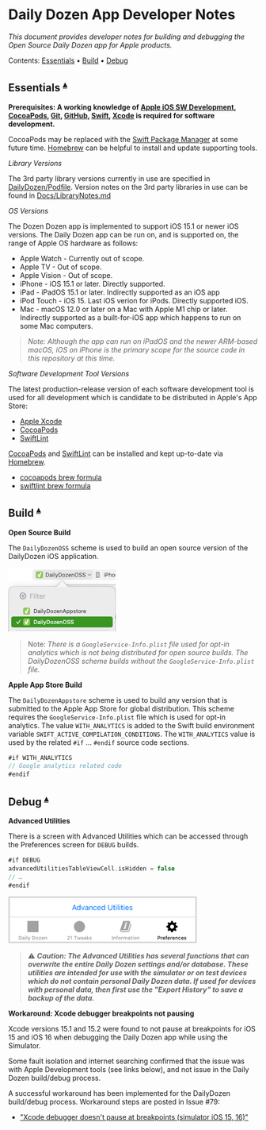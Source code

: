 # Daily Dozen App Developer Notes

_This document provides developer notes for building and debugging the Open Source Daily Dozen app for Apple products._

Contents: <a id="contents"></a>
[Essentials](#essentials-) •
[Build](#build-) •
[Debug](#debug-)

## Essentials <a id="essentials-"></a><sup>[▴](#contents)</sup>

**Prerequisites: A working knowledge of [Apple iOS SW Development][AppleDocs], [CocoaPods][], [Git][], [GitHub][], [Swift][], [Xcode][] is required for software development.**

CocoaPods may be replaced with the [Swift Package Manager][SPM] at some future time. [Homebrew][] can be helpful to install and update supporting tools.

_Library Versions_

The 3rd party library versions currently in use are specified in [DailyDozen/Podfile](../DailyDozen/Podfile). Version notes on the 3rd party libraries in use can be found in [Docs/LibraryNotes.md](LibraryNotes.md) 

_OS Versions_

The Dozen Dozen app is implemented to support iOS 15.1 or newer iOS versions. The Daily Dozen app can be run on, and is supported on, the range of Apple OS hardware as follows: 

- Apple Watch - Currently out of scope.
- Apple TV - Out of scope.
- Apple Vision - Out of scope.
- iPhone - iOS 15.1 or later. Directly supported.
- iPad - iPadOS 15.1 or later. Indirectly supported as an iOS app 
- iPod Touch - iOS 15. Last iOS verion for iPods. Directly supported iOS.
- Mac - macOS 12.0 or later on a Mac with Apple M1 chip or later. Indirectly supported as a built-for-iOS app which happens to run on some Mac computers.

> _Note: Although the app can run on iPadOS and the newer ARM-based macOS, iOS on iPhone is the primary scope for the source code in this repository at this time._

_Software Development Tool Versions_

The latest production-release version of each software development tool is used for all development which is candidate to be distributed in Apple's App Store:

- [Apple Xcode](https://apps.apple.com/us/app/xcode/id497799835)
- [CocoaPods](https://formulae.brew.sh/formula/cocoapods)
- [SwiftLint][]

[CocoaPods][] and [SwiftLint][] can be installed and kept up-to-date via [Homebrew][].

- [cocoapods brew formula](https://formulae.brew.sh/formula/cocoapods)
- [swiftlint brew formula](https://formulae.brew.sh/formula/swiftlint)

## Build <a id="build-"></a><sup>[▴](#contents)</sup>

**Open Source Build**

The `DailyDozenOSS` scheme is used to build an open source version of the DailyDozen iOS application.

![](DeveloperNotes_files/SchemeOSS.png)

> Note: _There is a `GoogleService-Info.plist` file used for opt-in analytics which is not being distributed for open source builds. The DailyDozenOSS scheme builds without the `GoogleService-Info.plist` file._

**Apple App Store Build**

The `DailyDozenAppstore` scheme is used to build any version that is submitted to the Apple App Store for global distribution. This scheme requires the `GoogleService-Info.plist` file which is used for opt-in analytics. The value `WITH_ANALYTICS` is added to the Swift build environment variable `SWIFT_ACTIVE_COMPILATION_CONDITIONS`. The `WITH_ANALYTICS` value is used by the related `#if` … `#endif` source code sections.

``` swift
#if WITH_ANALYTICS
// Google analytics related code
#endif
```

## Debug <a id="debug-"></a><sup>[▴](#contents)</sup>

**Advanced Utilities**

There is a screen with Advanced Utilities which can be accessed through the Preferences screen for `DEBUG` builds.

``` swift
#if DEBUG
advancedUtilitiesTableViewCell.isHidden = false
// …
#endif
```

![](DeveloperNotes_files/UtilitiesAdvanced.png)

> ⚠️ **_Caution: The Advanced Utilities has several functions that can overwrite the entire Daily Dozen settings and/or database. These utilities are intended for use with the simulator or on test devices which do not contain personal Daily Dozen data. If used for devices with personal data, then first use the "Export History" to save a backup of the data._**

**Workaround: Xcode debugger breakpoints not pausing**

Xcode versions 15.1 and 15.2 were found to not pause at breakpoints for iOS 15 and iOS 16 when debugging the Daily Dozen app while using the Simulator.

Some fault isolation and internet searching confirmed that the issue was with Apple Development tools (see links below), and not issue in the Daily Dozen build/debug process.

A successful workaround has been implemented for the DailyDozen build/debug process. Workaround steps are posted in Issue #79:

- ["Xcode debugger doesn't pause at breakpoints (simulator iOS 15, 16)"](https://github.com/nutritionfactsorg/daily-dozen-ios/issues/79)

<!--  -->

[AppleDocs]:https://developer.apple.com/documentation/
[CocoaPods]:https://guides.cocoapods.org/using/using-cocoapods.html
[Git]:https://git-scm.com/doc
[GitHub]:https://docs.github.com/en/get-started/getting-started-with-git
[Homebrew]:https://brew.sh/
[SPM]:https://www.swift.org/documentation/package-manager/
[Swift]:https://www.swift.org/
[SwiftLint]:https://realm.github.io/SwiftLint
[Xcode]:https://developer.apple.com/documentation/xcode
